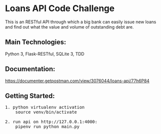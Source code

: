 # Loans API Code Challenge
This is an RESTful API through which a big bank can easily issue new loans and find out what the value and volume of outstanding debt are.

## Main Technologies:
Python 3, Flask-RESTful, SQLite 3, TDD

## Documentation:
https://documenter.getpostman.com/view/3076044/loans-api/77h6P84

## Getting Started:
<pre>
1. python virtualenv activation
    source venv/bin/activate

2. run api on http://127.0.0.1:4000:
    pipenv run python main.py
</pre>
